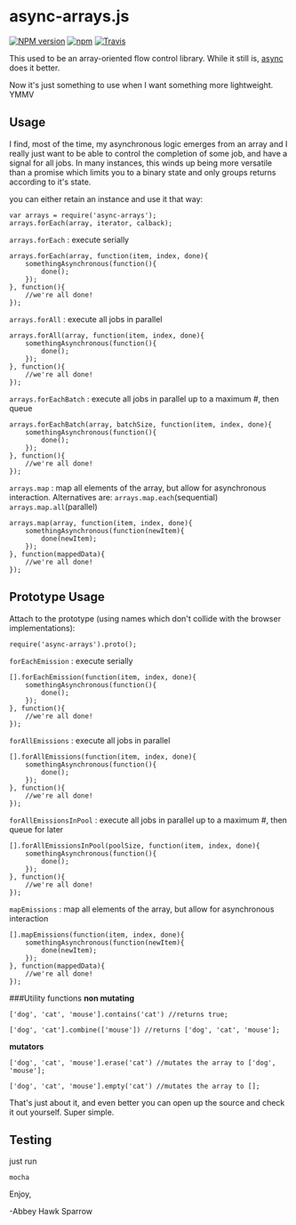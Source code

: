 async-arrays.js
===============

[![NPM version](https://img.shields.io/npm/v/async-arrays.svg)]()
[![npm](https://img.shields.io/npm/dt/async-arrays.svg)]()
[![Travis](https://img.shields.io/travis/khrome/async-arrays.svg)]()

This used to be an array-oriented flow control library. While it still is, [async]() does it better.

Now it's just something to use when I want something more lightweight. YMMV

Usage
-----
I find, most of the time, my asynchronous logic emerges from an array and I really just want to be able to control the completion of some job, and have a signal for all jobs. In many instances, this winds up being more versatile than a promise which limits you to a binary state and only groups returns according to it's state. 

you can either retain an instance and use it that way:

    var arrays = require('async-arrays');
    arrays.forEach(array, iterator, calback);
    

`arrays.forEach` : execute serially

    arrays.forEach(array, function(item, index, done){
        somethingAsynchronous(function(){
            done();
        });
    }, function(){
        //we're all done!
    });
    
`arrays.forAll` : execute all jobs in parallel

    arrays.forAll(array, function(item, index, done){
        somethingAsynchronous(function(){
            done();
        });
    }, function(){
        //we're all done!
    });
    
`arrays.forEachBatch` : execute all jobs in parallel up to a maximum #, then queue

    arrays.forEachBatch(array, batchSize, function(item, index, done){
        somethingAsynchronous(function(){
            done();
        });
    }, function(){
        //we're all done!
    });
    
`arrays.map` : map all elements of the array, but allow for asynchronous interaction. Alternatives are: `arrays.map.each`(sequential) `arrays.map.all`(parallel)

    arrays.map(array, function(item, index, done){
        somethingAsynchronous(function(newItem){
            done(newItem);
        });
    }, function(mappedData){
        //we're all done!
    });


Prototype Usage
---------------
Attach to the prototype (using names which don't collide with the browser implementations):

    require('async-arrays').proto();

`forEachEmission` : execute serially

    [].forEachEmission(function(item, index, done){
        somethingAsynchronous(function(){
            done();
        });
    }, function(){
        //we're all done!
    });
    
`forAllEmissions` : execute all jobs in parallel

    [].forAllEmissions(function(item, index, done){
        somethingAsynchronous(function(){
            done();
        });
    }, function(){
        //we're all done!
    });
    
`forAllEmissionsInPool` : execute all jobs in parallel up to a maximum #, then queue for later

    [].forAllEmissionsInPool(poolSize, function(item, index, done){
        somethingAsynchronous(function(){
            done();
        });
    }, function(){
        //we're all done!
    });

`mapEmissions` : map all elements of the array, but allow for asynchronous interaction

    [].mapEmissions(function(item, index, done){
        somethingAsynchronous(function(newItem){
            done(newItem);
        });
    }, function(mappedData){
        //we're all done!
    });
    
###Utility functions
**non mutating**

    ['dog', 'cat', 'mouse'].contains('cat') //returns true;

    ['dog', 'cat'].combine(['mouse']) //returns ['dog', 'cat', 'mouse'];
    
**mutators**
    
    ['dog', 'cat', 'mouse'].erase('cat') //mutates the array to ['dog', 'mouse'];
    
    ['dog', 'cat', 'mouse'].empty('cat') //mutates the array to [];
    

That's just about it, and even better you can open up the source and check it out yourself. Super simple.

Testing
-------
just run
    
    mocha

Enjoy,

-Abbey Hawk Sparrow